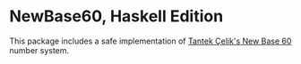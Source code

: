 # NewBase60, Haskell Edition

This package includes a safe implementation of [Tantek Çelik's New Base 60](http://tantek.pbworks.com/w/page/19402946/NewBase60) number system.
